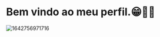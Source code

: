 # Bem vindo ao meu perfil.😁🎯🚀

![1642756971716](https://github.com/ArcanjoCode/Augusto-Lima/assets/152012093/e5127b29-dcbd-466e-8226-40612a5dc84a)   

